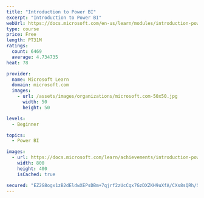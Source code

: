 ```yaml
---
title: "Introduction to Power BI"
excerpt: "Introduction to Power BI"
webUrl: https://docs.microsoft.com/en-us/learn/modules/introduction-power-bi/
type: course
price: Free
length: PT31M
ratings:
  count: 6469
  average: 4.734735
heat: 78

provider:
  name: Microsoft Learn
  domain: microsoft.com
  images:
    - url: /assets/images/organizations/microsoft.com-50x50.jpg
      width: 50
      height: 50

levels:
  - Beginner

topics:
  - Power BI

images:
  - url: https://docs.microsoft.com/learn/achievements/introduction-power-bi-social.png
    width: 800
    height: 400
    isCached: true

secured: "EZ2G8ogx1zB2dEldwXEPsDBm+7qjrf2zUcCqx7GzDXZKH9uXfA/CXs8sQRh/SvDAdt92LN/U+n1a3pTRb/7TBeH3vaD1kOrgwSfUHERleqUYMpTIk47U2pjYHaEeCKOiOFVsPZyfA4iYVxTTZ6lHtechsmdcqf7pv8LXKspxsASxngpZFJSKgVFIvQlisMZHXSJxkvB+qOQiHLRJhIVnVSKmljf6H8U/ePX0IaoRuE+cJbkMEyGa0owyRyr3jpyVGdQD48isP/liorLVWCSh0SHdTeQ0D/9TXV1lm8M5KPl4WcuSURGEwf3WTabFZy/OqEafM0GiqijvDtyWRki5siWUPzor7HTuEhLHMHkWo0BItpY2+YPXfSIzSfDj1wmxIA/2GcfCBRFS2WIhOEvXLCwrfHMUGIFQzwEm0EqhNww=;6GquqzywaVez43Lx8cWCjw=="
---
```



